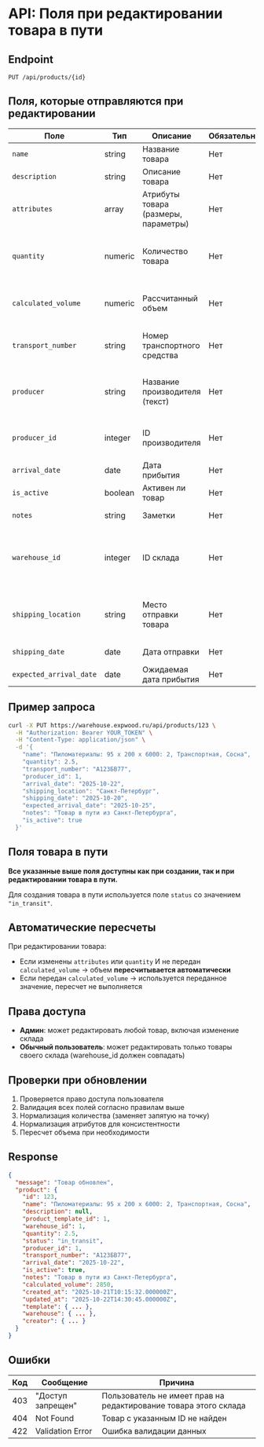 # API: Поля при редактировании товара в пути

## Endpoint
```
PUT /api/products/{id}
```

## Поля, которые отправляются при редактировании

| Поле | Тип | Описание | Обязательное | Примечание |
|------|-----|---------|-------------|-----------|
| `name` | string | Название товара | Нет | Max 255 символов |
| `description` | string | Описание товара | Нет | Может быть null |
| `attributes` | array | Атрибуты товара (размеры, параметры) | Нет | Массив ключ-значение |
| `quantity` | numeric | Количество товара | Нет | Min 0, поддерживает запятую как разделитель (1,5 → 1.5) |
| `calculated_volume` | numeric | Рассчитанный объем | Нет | Min 0, если не передан - пересчитывается автоматически |
| `transport_number` | string | Номер транспортного средства | Нет | Max 255 символов, например: "А123БВ77" |
| `producer` | string | Название производителя (текст) | Нет | Max 255 символов, **устаревшее**, используйте `producer_id` |
| `producer_id` | integer | ID производителя | Нет | Должен существовать в таблице producers |
| `arrival_date` | date | Дата прибытия | Нет | Формат: YYYY-MM-DD |
| `is_active` | boolean | Активен ли товар | Нет | true/false |
| `notes` | string | Заметки | Нет | Max 1000 символов |
| `warehouse_id` | integer | ID склада | Нет | **Только для админов**, должен существовать в таблице warehouses |
| `shipping_location` | string | Место отправки товара | Нет | Max 255 символов, например: "Санкт-Петербург" |
| `shipping_date` | date | Дата отправки | Нет | Формат: YYYY-MM-DD |
| `expected_arrival_date` | date | Ожидаемая дата прибытия | Нет | Формат: YYYY-MM-DD |

## Пример запроса

```bash
curl -X PUT https://warehouse.expwood.ru/api/products/123 \
  -H "Authorization: Bearer YOUR_TOKEN" \
  -H "Content-Type: application/json" \
  -d '{
    "name": "Пиломатериалы: 95 x 200 x 6000: 2, Транспортная, Сосна",
    "quantity": 2.5,
    "transport_number": "А123БВ77",
    "producer_id": 1,
    "arrival_date": "2025-10-22",
    "shipping_location": "Санкт-Петербург",
    "shipping_date": "2025-10-20",
    "expected_arrival_date": "2025-10-25",
    "notes": "Товар в пути из Санкт-Петербурга",
    "is_active": true
  }'
```

## Поля товара в пути

**Все указанные выше поля доступны как при создании, так и при редактировании товара в пути.**

Для создания товара в пути используется поле `status` со значением `"in_transit"`.

## Автоматические пересчеты

При редактировании товара:
- Если изменены `attributes` или `quantity` И не передан `calculated_volume` → объем **пересчитывается автоматически**
- Если передан `calculated_volume` → используется переданное значение, пересчет не выполняется

## Права доступа

- **Админ**: может редактировать любой товар, включая изменение склада
- **Обычный пользователь**: может редактировать только товары своего склада (warehouse_id должен совпадать)

## Проверки при обновлении

1. Проверяется право доступа пользователя
2. Валидация всех полей согласно правилам выше
3. Нормализация количества (заменяет запятую на точку)
4. Нормализация атрибутов для консистентности
5. Пересчет объема при необходимости

## Response

```json
{
  "message": "Товар обновлен",
  "product": {
    "id": 123,
    "name": "Пиломатериалы: 95 x 200 x 6000: 2, Транспортная, Сосна",
    "description": null,
    "product_template_id": 1,
    "warehouse_id": 1,
    "quantity": 2.5,
    "status": "in_transit",
    "producer_id": 1,
    "transport_number": "А123БВ77",
    "arrival_date": "2025-10-22",
    "is_active": true,
    "notes": "Товар в пути из Санкт-Петербурга",
    "calculated_volume": 2850,
    "created_at": "2025-10-21T10:15:32.000000Z",
    "updated_at": "2025-10-22T14:30:45.000000Z",
    "template": { ... },
    "warehouse": { ... },
    "creator": { ... }
  }
}
```

## Ошибки

| Код | Сообщение | Причина |
|-----|-----------|---------|
| 403 | "Доступ запрещен" | Пользователь не имеет прав на редактирование товара этого склада |
| 404 | Not Found | Товар с указанным ID не найден |
| 422 | Validation Error | Ошибка валидации данных |

